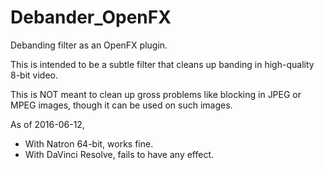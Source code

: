 # Debander_OpenFX
Debanding filter as an OpenFX plugin. 

This is intended to be a subtle filter that cleans up banding in high-quality 8-bit video.

This is NOT meant to clean up gross problems like blocking in JPEG or MPEG images, though it can be used on such images.

As of 2016-06-12,
 * With Natron 64-bit, works fine.
 * With DaVinci Resolve, fails to have any effect.
